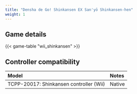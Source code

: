 ```yaml
---
title: "Densha de Go! Shinkansen EX San'yō Shinkansen-hen"
weight: 1
---
```


## Game details

{{< game-table "wii_shinkansen" >}}

## Controller compatibility

| Model                                   | Notes  |
|:----------------------------------------|:-------|
| TCPP-20017: Shinkansen controller (Wii) | Native |
